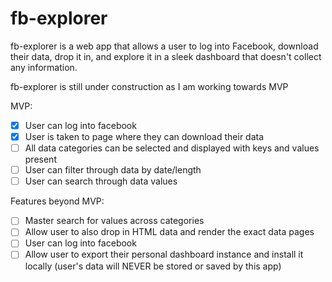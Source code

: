 # fb-explorer

fb-explorer is a web app that allows a user to log into Facebook, download their data, drop it in, and explore it in a sleek dashboard that doesn't collect any information.

fb-explorer is still under construction as I am working towards MVP

MVP:
- [x] User can log into facebook
- [x] User is taken to page where they can download their data
- [ ] All data categories can be selected and displayed with keys and values present
- [ ] User can filter through data by date/length
- [ ] User can search through data values

Features beyond MVP:
- [ ] Master search for values across categories
- [ ] Allow user to also drop in HTML data and render the exact data pages
- [ ] User can log into facebook
- [ ] Allow user to export their personal dashboard instance and install it locally (user's data will NEVER be stored or saved by this app)
